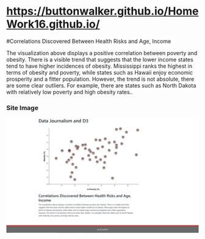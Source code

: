 # https://buttonwalker.github.io/HomeWork16.github.io/

#Correlations Discovered Between Health Risks and Age, Income

The visualization above displays a positive correlation between poverty and obesity. 
There is a visible trend that suggests that the lower income states tend to have higher 
incidences of obesity. Mississippi ranks the highest in terms of obesity and poverty, 
while states such as Hawaii enjoy economic prosperity and a fitter population. However, 
the trend is not absolute, there are some clear outliers. For example, there are states 
such as North Dakota with relatively low poverty and high obesity rates..

### Site Image
[![INSERT YOUR GRAPHIC HERE](assets/images/readImage.png)]()
